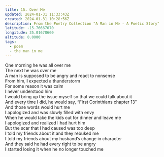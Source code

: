 ```yaml
---
title: 15. Over Me
updated: 2024-01-31 11:33:43Z
created: 2024-01-31 10:28:56Z
description: From the Poetry Collection "A Man in Me - A Poetic Story" by Maxwell Kapezi Jr.
latitude: -15.76667070
longitude: 35.01678660
altitude: 0.0000
tags:
  - poem
  - the man in me
---
```


One morning he was all over me  
The next he was over me  
A man is supposed to be angry and react to nonsense  
From him, I expected a thunderstorm  
For some reason it was calm  
I never understood him  
I would bring up the issue myself so that we could talk about it  
And every time I did, he would say, “First Corinthians chapter 13”  
And those words would hurt me  
I apologized and was slowly filled with envy  
When he would take the kids out for dinner and leave me  
I apologized and realized I had hurt him  
But the scar that I had caused was too deep  
I told my friends about it and they rebuked me  
I told my friends about my husband’s change in character  
And they said he had every right to be angry  
I started losing it when he no longer touched me

